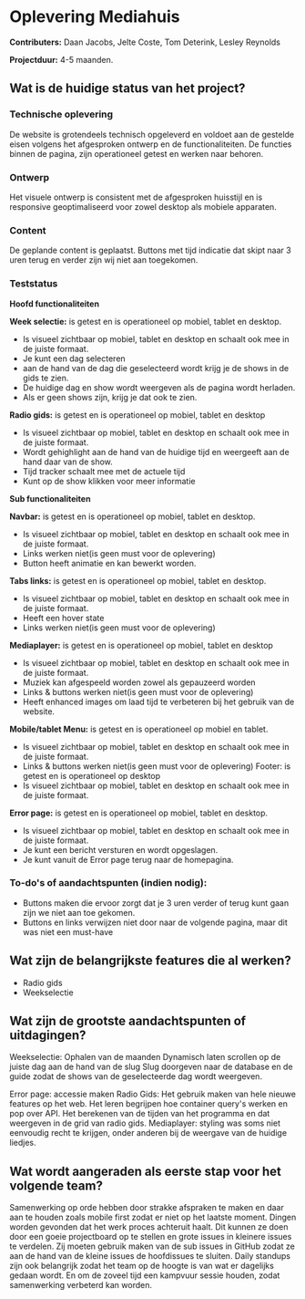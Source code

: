 # Oplevering Mediahuis

**Contributers:** Daan Jacobs, Jelte Coste, Tom Deterink, Lesley Reynolds

**Projectduur:** 4-5 maanden.

## Wat is de huidige status van het project?

### Technische oplevering

De website is grotendeels technisch opgeleverd en voldoet aan de gestelde eisen volgens het afgesproken ontwerp en de functionaliteiten. De functies binnen de pagina, zijn operationeel getest en werken naar behoren.


### Ontwerp

Het visuele ontwerp is consistent met de afgesproken huisstijl en is responsive geoptimaliseerd voor zowel desktop als mobiele apparaten.

### Content

De geplande content is geplaatst. Buttons met tijd indicatie dat skipt naar 3 uren terug en verder zijn wij niet aan toegekomen.

### Teststatus

**Hoofd functionaliteiten**

**Week selectie:** is getest en is operationeel op mobiel, tablet en desktop.
-	Is visueel zichtbaar op mobiel, tablet en desktop en schaalt ook mee in de juiste formaat.
-	Je kunt een dag selecteren
-	aan de hand van de dag die geselecteerd wordt krijg je de shows in de gids te zien. 
-	De huidige dag en show wordt weergeven als de pagina wordt herladen.
-	Als er geen shows zijn, krijg je dat ook te zien.
  
**Radio gids:** is getest en is operationeel op mobiel, tablet en desktop
-	Is visueel zichtbaar op mobiel, tablet en desktop en schaalt ook mee in de juiste formaat.
-	Wordt gehighlight aan de hand van de huidige tijd en weergeeft aan de hand daar van de show.
-	Tijd tracker schaalt mee met de actuele tijd
-	Kunt op de show klikken voor meer informatie
  
**Sub functionaliteiten**

**Navbar:** is getest en is operationeel op mobiel, tablet en desktop.

-	Is visueel zichtbaar op mobiel, tablet en desktop en schaalt ook mee in de juiste formaat.
-	Links werken niet(is geen must voor de oplevering)
-	Button heeft animatie en kan bewerkt worden.
  
**Tabs links:** is getest en is operationeel op mobiel, tablet en desktop.
-	Is visueel zichtbaar op mobiel, tablet en desktop en schaalt ook mee in de juiste formaat.
-	Heeft een hover state 
-	Links werken niet(is geen must voor de oplevering)

**Mediaplayer:** is getest en is operationeel op mobiel, tablet en desktop
-	Is visueel zichtbaar op mobiel, tablet en desktop en schaalt ook mee in de juiste formaat.
-	Muziek kan afgespeeld worden zowel als gepauzeerd worden
-	Links & buttons werken niet(is geen must voor de oplevering)
-	Heeft enhanced images om laad tijd te verbeteren bij het gebruik van de website.

**Mobile/tablet Menu:** is getest en is operationeel op mobiel en tablet.
-	Is visueel zichtbaar op mobiel, tablet en desktop en schaalt ook mee in de juiste formaat.
-	Links & buttons werken niet(is geen must voor de oplevering)
Footer: is getest en is operationeel op desktop
-	Is visueel zichtbaar op mobiel, tablet en desktop en schaalt ook mee in de juiste formaat.
	

**Error page:** is getest en is operationeel op mobiel, tablet en desktop.
-	Is visueel zichtbaar op mobiel, tablet en desktop en schaalt ook mee in de juiste formaat.
-	Je kunt een bericht versturen en wordt opgeslagen.
-	Je kunt vanuit de Error page terug naar de homepagina.



### To-do's of aandachtspunten (indien nodig):

-	Buttons maken die ervoor zorgt dat je 3 uren verder of terug kunt gaan zijn we niet aan toe gekomen.
-	Buttons en links verwijzen niet door naar de volgende pagina, maar dit was niet een must-have 


## Wat zijn de belangrijkste features die al werken?
-	Radio gids 
-	Weekselectie


## Wat zijn de grootste aandachtspunten of uitdagingen?
Weekselectie: Ophalen van de maanden
Dynamisch laten scrollen op de juiste dag aan de hand van de slug
Slug doorgeven naar de database en de guide zodat de shows van de geselecteerde dag wordt weergeven.

Error page: accessie maken
Radio Gids: Het gebruik maken van hele nieuwe features op het web. Het leren begrijpen hoe container query's werken en pop over API. Het berekenen van de tijden van het programma en dat weergeven in de grid van radio gids.
Mediaplayer: styling was soms niet eenvoudig recht te krijgen, onder anderen bij de  weergave van de huidige liedjes.

## Wat wordt aangeraden als eerste stap voor het volgende team?

Samenwerking op orde hebben door strakke afspraken te maken en daar aan te houden zoals mobile first zodat er niet op het laatste moment. Dingen worden gevonden dat het werk proces achteruit haalt.
Dit kunnen ze doen door een goeie projectboard op te stellen en grote issues in kleinere issues te verdelen. Zij moeten gebruik maken van de sub issues in GitHub zodat ze aan de hand van de kleine issues de hoofdissues te sluiten.
Daily standups zijn ook belangrijk zodat het team op de hoogte is van wat er dagelijks gedaan wordt. 
En om de zoveel tijd een kampvuur sessie houden, zodat samenwerking verbeterd kan worden.

